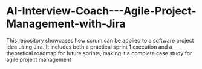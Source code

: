 # AI-Interview-Coach---Agile-Project-Management-with-Jira
This repository showcases how scrum can be applied to a software project idea using Jira. It includes both a practical sprint 1 execution and a theoretical roadmap for future sprints, making it a complete case study for agile project management
